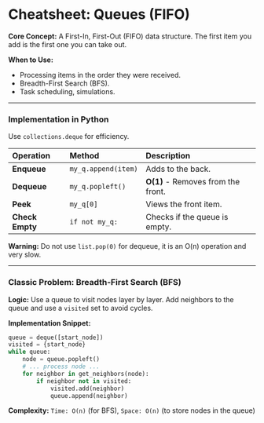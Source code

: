 
# Cheatsheet: Queues (FIFO)

**Core Concept:** A First-In, First-Out (FIFO) data structure. The first item you add is the first one you can take out.

**When to Use:**
- Processing items in the order they were received.
- Breadth-First Search (BFS).
- Task scheduling, simulations.

---

### Implementation in Python

Use `collections.deque` for efficiency.

| Operation | Method | Description |
|:---|:---|:---|
| **Enqueue** | `my_q.append(item)` | Adds to the back. |
| **Dequeue** | `my_q.popleft()` | **O(1)** - Removes from the front. |
| **Peek** | `my_q[0]` | Views the front item. |
| **Check Empty** | `if not my_q:` | Checks if the queue is empty. |

**Warning:** Do not use `list.pop(0)` for dequeue, it is an O(n) operation and very slow.

---

### Classic Problem: Breadth-First Search (BFS)

**Logic:** Use a queue to visit nodes layer by layer. Add neighbors to the queue and use a `visited` set to avoid cycles.

**Implementation Snippet:**
```python
queue = deque([start_node])
visited = {start_node}
while queue:
    node = queue.popleft()
    # ... process node ...
    for neighbor in get_neighbors(node):
        if neighbor not in visited:
            visited.add(neighbor)
            queue.append(neighbor)
```

**Complexity:** `Time: O(n)` (for BFS), `Space: O(n)` (to store nodes in the queue)
